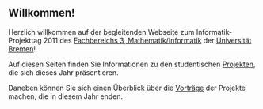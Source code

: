 ## Willkommen!

Herzlich willkommen auf der begleitenden Webseite zum Informatik-Projekttag 2011
des [Fachbereichs 3, Mathematik/Informatik](http://www.informatik.uni-bremen.de)
der [Universität Bremen](http://www.uni-bremen.de)!

Auf diesen Seiten finden Sie Informationen zu den studentischen [Projekten](projekte.html),
die sich dieses Jahr präsentieren.

Daneben können Sie sich einen Überblick über die [Vorträge](ablauf.html) der
Projekte machen, die in diesem Jahr enden.


